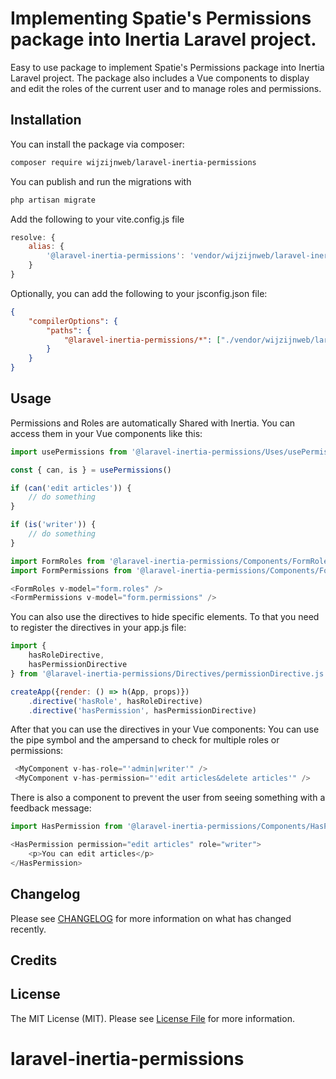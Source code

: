 # Implementing Spatie's Permissions package into Inertia Laravel project.

Easy to use package to implement Spatie's Permissions package into Inertia Laravel project. The package also includes 
a Vue components to display and edit the roles of the current user and to manage roles and permissions.

## Installation

You can install the package via composer:

```bash
composer require wijzijnweb/laravel-inertia-permissions
```

You can publish and run the migrations with

```bash
php artisan migrate
```

Add the following to your vite.config.js file
    
```js
resolve: {
    alias: {
        '@laravel-inertia-permissions': 'vendor/wijzijnweb/laravel-inertia-permissions/resources/js'
    }
}
```

Optionally, you can add the following to your jsconfig.json file:
```json
{
    "compilerOptions": {
        "paths": {
            "@laravel-inertia-permissions/*": ["./vendor/wijzijnweb/laravel-inertia-permissions/resources/js/*"]
        }
    }
}
```

[//]: # (Optionally, you can publish the views using)

[//]: # ()
[//]: # (```bash)

[//]: # (php artisan vendor:publish --tag=":package_slug-views")

[//]: # (```)

## Usage

Permissions and Roles are automatically Shared with Inertia. 
You can access them in your Vue components like this:

```js
import usePermissions from '@laravel-inertia-permissions/Uses/usePermissions.js';

const { can, is } = usePermissions()

if (can('edit articles')) {
    // do something
}

if (is('writer')) {
    // do something
}
```

```js
import FormRoles from '@laravel-inertia-permissions/Components/FormRoles.vue';
import FormPermissions from '@laravel-inertia-permissions/Components/FormPermissions.vue';

<FormRoles v-model="form.roles" />
<FormPermissions v-model="form.permissions" />
```

You can also use the directives to hide specific elements. To that you need to register the directives in your app.js file:
```js
import {
    hasRoleDirective,
    hasPermissionDirective
} from '@laravel-inertia-permissions/Directives/permissionDirective.js';

createApp({render: () => h(App, props)})
    .directive('hasRole', hasRoleDirective)
    .directive('hasPermission', hasPermissionDirective)
```

After that you can use the directives in your Vue components:
You can use the pipe symbol and the ampersand to check for multiple roles or permissions:

```js
 <MyComponent v-has-role="'admin|writer'" />
 <MyComponent v-has-permission="'edit articles&delete articles'" />
```

There is also a component to prevent the user from seeing something with a feedback message:

```js
import HasPermission from '@laravel-inertia-permissions/Components/HasPermission.vue';

<HasPermission permission="edit articles" role="writer">
    <p>You can edit articles</p>
</HasPermission>
```


## Changelog

Please see [CHANGELOG](CHANGELOG.md) for more information on what has changed recently.

## Credits



## License

The MIT License (MIT). Please see [License File](LICENSE.md) for more information.
# laravel-inertia-permissions
